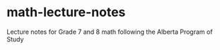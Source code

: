 math-lecture-notes
==================

Lecture notes for Grade 7 and 8 math following the Alberta Program of Study
